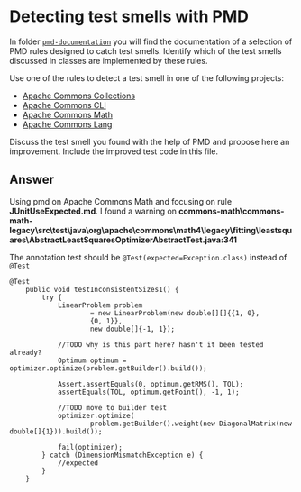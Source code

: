 # Detecting test smells with PMD

In folder [`pmd-documentation`](../pmd-documentation) you will find the documentation of a selection of PMD rules designed to catch test smells.
Identify which of the test smells discussed in classes are implemented by these rules.

Use one of the rules to detect a test smell in one of the following projects:

- [Apache Commons Collections](https://github.com/apache/commons-collections)
- [Apache Commons CLI](https://github.com/apache/commons-cli)
- [Apache Commons Math](https://github.com/apache/commons-math)
- [Apache Commons Lang](https://github.com/apache/commons-lang)

Discuss the test smell you found with the help of PMD and propose here an improvement.
Include the improved test code in this file.

## Answer

Using pmd on Apache Commons Math and focusing on rule **JUnitUseExpected.md**. I found a warning on
**commons-math\commons-math-legacy\src\test\java\org\apache\commons\math4\legacy\fitting\leastsquares\AbstractLeastSquaresOptimizerAbstractTest.java:341**
  
The annotation test should be `@Test(expected=Exception.class)` instead of `@Test`
```
@Test
    public void testInconsistentSizes1() {
        try {
            LinearProblem problem
                    = new LinearProblem(new double[][]{{1, 0},
                    {0, 1}},
                    new double[]{-1, 1});

            //TODO why is this part here? hasn't it been tested already?
            Optimum optimum = optimizer.optimize(problem.getBuilder().build());

            Assert.assertEquals(0, optimum.getRMS(), TOL);
            assertEquals(TOL, optimum.getPoint(), -1, 1);

            //TODO move to builder test
            optimizer.optimize(
                    problem.getBuilder().weight(new DiagonalMatrix(new double[]{1})).build());

            fail(optimizer);
        } catch (DimensionMismatchException e) {
            //expected
        }
    }
```